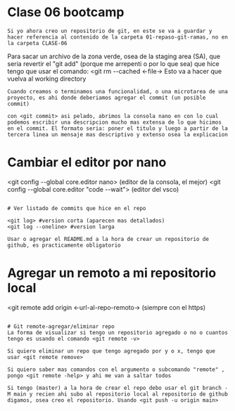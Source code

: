 # Clase 06 bootcamp

```
Si yo ahora creo un repositorio de git, en este se va a guardar y hacer referencia al contenido de la carpeta 01-repaso-git-ramas, no en la carpeta CLASE-06
```

Para sacar un archivo de la zona verde, osea de la staging area (SA), que seria revertir el "git add" (porque me arrepenti o por lo que sea) que hice tengo que usar el comando:
<git rm --cached <-file->
Esto va a hacer que vuelva al working directory
```
Cuando creamos o terminamos una funcionalidad, o una microtarea de una proyecto, es ahi donde deberiamos agregar el commit (un posible commit)
```
```
con <git commit> asi pelado, abrimos la consola nano en con lo cual podemos escribir una descripcion mucho mas extensa de lo que hicimos en el commit. El formato seria: poner el titulo y luego a partir de la tercera linea un mensaje mas descriptivo y extenso osea la explicacion
```

# Cambiar el editor por nano

<git config --global core.editor nano> (editor de la consola, el mejor)
<git config --global core.editor "code --wait"> (editor del vsco)
```

# Ver listado de commits que hice en el repo 

<git log> #version corta (aparecen mas detallados)
<git log --oneline> #version larga
```
```
Usar o agregar el README.md a la hora de crear un repositorio de github, es practicamente obligatorio 
```

# Agregar un remoto a mi repositorio local
<git remote add origin <-url-al-repo-remoto-> (siempre con el https)
```

# Git remote-agregar/eliminar repo
La forma de visualizar si tengo un repositorio agregado o no o cuantos tengo es usando el comando <git remote -v>

Si quiero eliminar un repo que tengo agregado por y o x, tengo que usar <git remote remove>

Si quiero saber mas comandos con el argumento o subcomando "remote" , pongo <git remote -help> y ahi me van a saltar todos
```
```
Si tengo (master) a la hora de crear el repo debo usar el git branch -M main y recien ahi subo al repositorio local al repositorio de github digamos, osea creo el repositorio. Usando <git push -u origin main>